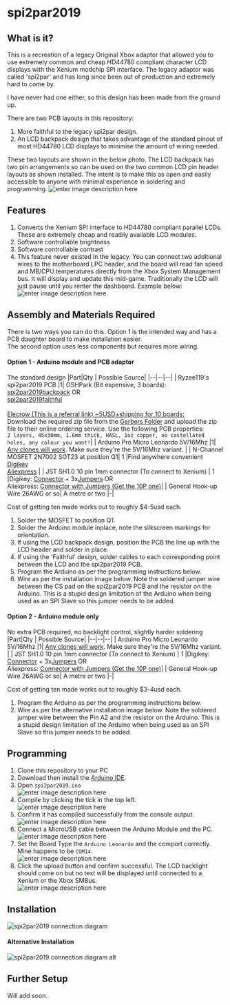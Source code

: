 

# spi2par2019

## What is it?
This is a recreation of a legacy Original Xbox adaptor that allowed you to use extremely common and cheap HD44780 compliant character LCD displays with the Xenium modchip SPI interface. The legacy adaptor was called 'spi2par' and has long since been out of production and extremely hard to come by.

I have never had one either, so this design has been made from the ground up.

There are two PCB layouts in this repository:

1. More faithful to the legacy spi2par design.
2. An LCD backpack design that takes advantage of the standard pinout of most HD44780 LCD displays to minimise the amount of wiring needed.

These two layouts are shown in the below photo. The LCD backpack has two pin arrangements so can be used on the two common LCD pin header layouts as shown installed. The intent is to make this as open and easily accessible to anyone with minimal experience in soldering and programming.
![enter image description here](https://raw.githubusercontent.com/Ryzee119/spi2par2019/master/images/boards.jpg)

## Features
1. Converts the Xenium SPI interface to HD44780 compliant parallel LCDs. These are extremely cheap and readily available LCD modules.
2. Software controllable brightness
3. Software controllable contrast
4. This feature never existed in the legacy. You can connect two additional wires to the motherboard LPC header, and the board will read fan speed and MB/CPU temperatures directly from the Xbox System Management bus. It will display and update this mid-game. Traditionally the LCD will just pause until you renter the dashboard.  Example below:
![enter image description here](https://raw.githubusercontent.com/Ryzee119/spi2par2019/master/images/ingame_temp.jpg)


## Assembly and Materials Required
There is two ways you can do this. Option 1 is the intended way and has a PCB daughter board to make installation easier.  <br> The second option uses less components but requires more wiring.

#### Option 1 - Arduino module and PCB adaptor
The standard design
|Part|Qty | Possible Source|
|--|--|--|
| Ryzee119's spi2par2019 PCB |1| OSHPark (Bit expensive, 3 boards): <br>[spi2par2019backpack](https://oshpark.com/shared_projects/HGCRYTFI) OR<br> [spi2par2019faithful](https://oshpark.com/shared_projects/7YvM7Fwu) <br> <br> [Elecrow (This is a referral link) ~5USD+shipping for 10 boards:](http://www.elecrow.com/referral-program/MTEzNjlqMnQ=/) <br> Download the required zip file from the [Gerbers Folder](https://github.com/Ryzee119/spi2par2019/tree/master/hardware/gerbers) and upload the zip file to their online ordering service. Use the following PCB properties: <br> `2 layers, 45x30mm, 1.6mm thick, HASL, 1oz copper, no castellated holes, any colour you want!`| 
| Arduino Pro Micro Leonardo 5V/16Mhz |1| [Any clones will work](https://www.aliexpress.com/item/New-Pro-Micro-for-arduino-ATmega32U4-5V-16MHz-Module-with-2-row-pin-header-For-Leonardo/32768308647.html). Make sure they're the 5V/16Mhz variant. | 
| N-Channel MOSFET 2N7002 SOT23 at position Q1| 1 |Find anywhere convenient <br> [Digikey](https://www.digikey.com.au/short/p4zbn8)<br> [Aliexpress](https://www.aliexpress.com/item/Free-Shipping-200PCS-2N7002-MOSFET-N-CH-60V-300MA-SOT-23/897983645.html) |
| JST SH1.0 10 pin 1mm connector (To connect to Xenium) | 1 |Digikey: [Connector](https://www.digikey.com.au/product-detail/en/jst-sales-america-inc/SHR-10V-S-B/455-1385-ND/759874) + 3x[Jumpers](https://www.digikey.com.au/product-detail/en/jst-sales-america-inc/ASSHSSH28K152/455-3076-ND/6009452) OR <br> Aliexpress: [Connector with Jumpers (Get the 10P one)](https://www.aliexpress.com/item/5PCS-100MM-SH-1-0-Wire-Cable-Connector-DIY-SH1-0-JST-2-3-4-5/32952366214.html)|
| General Hook-up Wire 26AWG or so| A metre or two |-|

Cost of getting ten made works out to roughly $4-5usd each.
1. Solder the MOSFET to position Q1.
2. Solder the Arduino module inplace, note the silkscreen markings for orientation.
3. If using the LCD backpack design, position the PCB the line up with the LCD header and solder in place. 
4. If using the 'Faithful' design, solder cables to each corresponding point between the LCD and the spi2par2019 PCB.
5. Program the Arduino as per the programming instructions below.
6. Wire as per the installation image below. Note the soldered jumper wire between the CS pad on the spi2par2019 PCB and the resistor on the Arduino. This is a stupid design limitation of the Arduino when being used as an SPI Slave so this jumper needs to be added.

#### Option 2 - Arduino module only
No extra PCB required, no backlight control, slightly harder soldering
|Part|Qty | Possible Source|
|--|--|--|
| Arduino Pro Micro Leonardo 5V/16Mhz |1| [Any clones will work](https://www.aliexpress.com/item/New-Pro-Micro-for-arduino-ATmega32U4-5V-16MHz-Module-with-2-row-pin-header-For-Leonardo/32768308647.html). Make sure they're the 5V/16Mhz variant. | 
| JST SH1.0 10 pin 1mm connector (To connect to Xenium) | 1 |Digikey: [Connector](https://www.digikey.com.au/product-detail/en/jst-sales-america-inc/SHR-10V-S-B/455-1385-ND/759874) + 3x[Jumpers](https://www.digikey.com.au/product-detail/en/jst-sales-america-inc/ASSHSSH28K152/455-3076-ND/6009452) OR <br> Aliexpress: [Connector with Jumpers (Get the 10P one)](https://www.aliexpress.com/item/5PCS-100MM-SH-1-0-Wire-Cable-Connector-DIY-SH1-0-JST-2-3-4-5/32952366214.html)|
| General Hook-up Wire 26AWG or so| A metre or two |-|

Cost of getting ten made works out to roughly $3-4usd each.

1.  Program the Arduino as per the programming instructions below.
2. Wire as per the alternative installation image below. Note the soldered jumper wire between the Pin A2 and the resistor on the Arduino. This is a stupid design limitation of the Arduino when being used as an SPI Slave so this jumper needs to be added.


## Programming

1. Clone this repository to your PC
2. Download then install the [Arduino IDE](https://www.arduino.cc/en/Main/Software).
3. Open `spi2par2019.ino` <br> ![enter image description here](https://i.imgur.com/4Hws0dc.jpg)
4. Compile by clicking the tick in the top left. <br> ![enter image description here](https://i.imgur.com/opNy2Fo.jpg)
5. Confirm it has compiled successfully from the console output. <br> ![enter image description here](https://i.imgur.com/iDf2zib.jpg)
6. Connect a MicroUSB cable between the Arduino Module and the PC. <br> ![enter image description here](https://i.imgur.com/orj2ahq.jpg)
7. Set the Board Type the `Arduino Leonardo` and the comport correctly. Mine happens to be `COM14`. <br> ![enter image description here](https://i.imgur.com/GXofSoA.jpg)
8. Click the upload button and confirm successful. The LCD backlight should come on but no text will be displayed until connected to a Xenium or the Xbox SMBus. <br> ![enter image description here](https://i.imgur.com/dCDJMdK.jpg)

## Installation

![spi2par2019 connection diagram](https://raw.githubusercontent.com/Ryzee119/spi2par2019/master/images/spi2par_connection.jpg)

#### Alternative Installation
![spi2par2019 connection diagram alt](https://raw.githubusercontent.com/Ryzee119/spi2par2019/master/images/spi2par_connection2.jpg)

## Further Setup

Will add soon.
